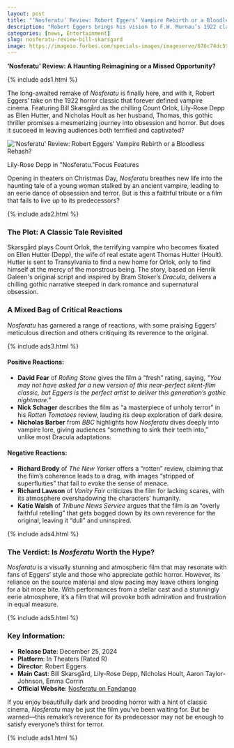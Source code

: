 ```yaml
---
layout: post
title: "‘Nosferatu’ Review: Robert Eggers’ Vampire Rebirth or a Bloodless Rehash?"
description: "Robert Eggers brings his vision to F.W. Murnau’s 1922 classic in a chilling remake. But does Bill Skarsgård’s eerie portrayal of Count Orlok sink its fangs in, or fall flat?"
categories: [news, Entertainment]
slug: nosferatu-review-bill-skarsgard
image: https://imageio.forbes.com/specials-images/imageserve/676c74dc598f089b9f98b74d/Lily-Rose-Depp-in--Nosferatu--/0x0.jpg?format=jpg&crop=2250,1265,x0,y11,safe&width=1440
---
```


**‘Nosferatu’ Review: A Haunting Reimagining or a Missed Opportunity?**

{% include ads1.html %}

The long-awaited remake of *Nosferatu* is finally here, and with it, Robert Eggers’ take on the 1922 horror classic that forever defined vampire cinema. Featuring Bill Skarsgård as the chilling Count Orlok, Lily-Rose Depp as Ellen Hutter, and Nicholas Hoult as her husband, Thomas, this gothic thriller promises a mesmerizing journey into obsession and horror. But does it succeed in leaving audiences both terrified and captivated?

![‘Nosferatu’ Review: Robert Eggers’ Vampire Rebirth or a Bloodless Rehash?](https://imageio.forbes.com/specials-images/imageserve/676c74dc598f089b9f98b74d/Lily-Rose-Depp-in--Nosferatu--/0x0.jpg?format=jpg&crop=2250,1265,x0,y11,safe&width=1440 "‘Nosferatu’ Review: Robert Eggers’ Vampire Rebirth or a Bloodless Rehash?")
<figcaption>Lily-Rose Depp in "Nosferatu."Focus Features</figcaption> 

Opening in theaters on Christmas Day, *Nosferatu* breathes new life into the haunting tale of a young woman stalked by an ancient vampire, leading to an eerie dance of obsession and terror. But is this a faithful tribute or a film that fails to live up to its predecessors?

{% include ads2.html %}

### The Plot: A Classic Tale Revisited

Skarsgård plays Count Orlok, the terrifying vampire who becomes fixated on Ellen Hutter (Depp), the wife of real estate agent Thomas Hutter (Hoult). Hutter is sent to Transylvania to find a new home for Orlok, only to find himself at the mercy of the monstrous being. The story, based on Henrik Galeen's original script and inspired by Bram Stoker’s *Dracula*, delivers a chilling gothic narrative steeped in dark romance and supernatural obsession.

### A Mixed Bag of Critical Reactions

*Nosferatu* has garnered a range of reactions, with some praising Eggers' meticulous direction and others critiquing its reverence to the original. 

{% include ads3.html %}

#### Positive Reactions:
- **David Fear** of *Rolling Stone* gives the film a “fresh” rating, saying, *"You may not have asked for a new version of this near-perfect silent-film classic, but Eggers is the perfect artist to deliver this generation’s gothic nightmare."*
- **Nick Schager** describes the film as “a masterpiece of unholy terror” in his *Rotten Tomatoes* review, lauding its deep exploration of dark desire.
- **Nicholas Barber** from *BBC* highlights how *Nosferatu* dives deeply into vampire lore, giving audiences “something to sink their teeth into,” unlike most Dracula adaptations.

#### Negative Reactions:
- **Richard Brody** of *The New Yorker* offers a “rotten” review, claiming that the film’s coherence leads to a drag, with images “stripped of superfluities” that fail to evoke the sense of menace.
- **Richard Lawson** of *Vanity Fair* criticizes the film for lacking scares, with its atmosphere overshadowing the characters’ humanity.
- **Katie Walsh** of *Tribune News Service* argues that the film is an “overly faithful retelling” that gets bogged down by its own reverence for the original, leaving it “dull” and uninspired.

{% include ads4.html %}

### The Verdict: Is *Nosferatu* Worth the Hype?

*Nosferatu* is a visually stunning and atmospheric film that may resonate with fans of Eggers’ style and those who appreciate gothic horror. However, its reliance on the source material and slow pacing may leave others longing for a bit more bite. With performances from a stellar cast and a stunningly eerie atmosphere, it’s a film that will provoke both admiration and frustration in equal measure.

{% include ads5.html %}

### Key Information:
- **Release Date**: December 25, 2024
- **Platform**: In Theaters (Rated R)
- **Director**: Robert Eggers
- **Main Cast**: Bill Skarsgård, Lily-Rose Depp, Nicholas Hoult, Aaron Taylor-Johnson, Emma Corrin
- **Official Website**: [Nosferatu on Fandango](https://www.fandango.com)

If you enjoy beautifully dark and brooding horror with a hint of classic cinema, *Nosferatu* may be just the film you’ve been waiting for. But be warned—this remake’s reverence for its predecessor may not be enough to satisfy everyone’s thirst for terror.

{% include ads1.html %}
